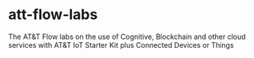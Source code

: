 # att-flow-labs
The AT&amp;T Flow labs on the use of Cognitive, Blockchain and other cloud services with AT&amp;T IoT Starter Kit plus Connected Devices or Things
